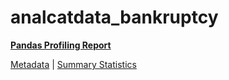 # analcatdata_bankruptcy

[**Pandas Profiling Report**](https://epistasislab.github.io/penn-ml-benchmarks/profile/analcatdata_bankruptcy.html)

[Metadata](metadata.yaml) | [Summary Statistics](summary_stats.tsv)
